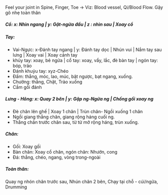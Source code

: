 Feel your joint in Spine, Finger, Toe -> Viz: Blood vessel, Qi/Blood Flow. 
Gậy gõ nhẹ toàn thân
##### Cổ: x: Nhìn ngang | y: Gật-ngửa đầu | z : nhìn sau | Xoay cổ
##### Tay: 
+ Vai-Ngực: x-Đánh tay ngang | y: Đánh tay dọc | Nhún vui | Nắm tay sau lưng | Xoay vai | Xoay cánh tay
+ khủy tay: xoay, bẻ ngửa | cổ tay: xoay, vẩy, lắc, đè bàn tay | ngón tay: bóp, trảo
+ Đánh khuỷu tay: xyz-Chéo
+ Đấm: thẳng, móc, lao, múc, bật ngược, bạt ngang, xuống.
+ Chưởng: thẳng, Chặt, Trảo xuống
+ Cầm gối đánh
##### Lưng - Hông: x: Quay 2 bên | y: Gập ng-Ngửa ng | Chống gối xoay ng
+ Đè chân lên ghế | Xoay 1 chân | Trùn chân- Ngồi xuống 1 chân
+ Ngồi giang thẳng chân, giang rộng háng cuối ng.
+ Thẳng chân trước chân sau, từ từ mở rộng háng, trùn xuống.
##### Chân:
+ Gối: Xoay gối
+ Bàn chân: Xoay cổ chân, ngón chân: Nhướn, cong
+ Đá: thẳng, chéo, ngang, vòng trong-ngoài
##### Toàn thân:
Quay ng nhón chân trước sau, Nhún chân 2 bên, Chạy tại chỗ - cúi/ngửa, Drumming
